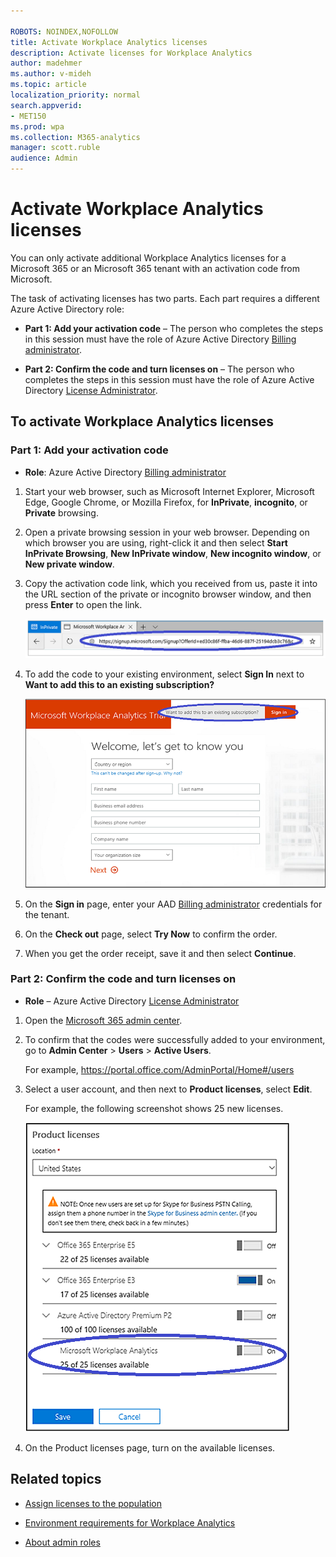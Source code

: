 ```yaml
---

ROBOTS: NOINDEX,NOFOLLOW
title: Activate Workplace Analytics licenses
description: Activate licenses for Workplace Analytics 
author: madehmer
ms.author: v-mideh
ms.topic: article
localization_priority: normal 
search.appverid:
- MET150
ms.prod: wpa
ms.collection: M365-analytics
manager: scott.ruble
audience: Admin
---
```


# Activate Workplace Analytics licenses

You can only activate additional Workplace Analytics licenses for a Microsoft 365 or an Microsoft 365 tenant with an activation code from Microsoft.

The task of activating licenses has two parts. Each part requires a different Azure Active Directory role:

* **Part 1: Add your activation code** &ndash; The person who completes the steps in this session must have the role of Azure Active Directory [Billing administrator](https://docs.microsoft.com/azure/active-directory/roles/permissions-reference#billing-administrator).

* **Part 2: Confirm the code and turn licenses on** &ndash; The person who completes the steps in this session must have the role of Azure Active Directory [License Administrator](https://docs.microsoft.com/azure/active-directory/roles/permissions-reference#license-administrator).

## To activate Workplace Analytics licenses

### Part 1: Add your activation code

* **Role**: Azure Active Directory [Billing administrator](https://docs.microsoft.com/azure/active-directory/roles/permissions-reference#billing-administrator)

1. Start your web browser, such as Microsoft Internet Explorer, Microsoft Edge, Google Chrome, or Mozilla Firefox, for **InPrivate**, **incognito**, or **Private** browsing.

2. Open a private browsing session in your web browser. Depending on which browser you are using, right-click it and then select **Start InPrivate Browsing**, **New InPrivate window**, **New incognito window**, or **New private window**.

3. Copy the activation code link, which you received from us, paste it into the URL section of the private or incognito browser window, and then press **Enter** to open the link.

   ![Promotional code link](../images/wpa/setup/promo-code.png)  

4. To add the code to your existing environment, select **Sign In** next to **Want to add this to an existing subscription?**

   ![Promotional code sign-in](../images/wpa/setup/sign-in.png)

5. On the **Sign in** page, enter your AAD [Billing administrator](https://docs.microsoft.com/azure/active-directory/roles/permissions-reference#billing-administrator) credentials for the tenant.
6. On the **Check out** page, select **Try Now** to confirm the order.
7. When you get the order receipt, save it and then select **Continue**.

### Part 2: Confirm the code and turn licenses on

* **Role** &ndash; Azure Active Directory [License Administrator](https://docs.microsoft.com/azure/active-directory/roles/permissions-reference#license-administrator)

1. Open the [Microsoft 365 admin center](https://admin.microsoft.com). 

1. To confirm that the codes were successfully added to your environment, go to **Admin Center** > **Users** > **Active Users**.

   For example,  https://portal.office.com/AdminPortal/Home#/users

2. Select a user account, and then next to **Product licenses**, select **Edit**.

   For example, the following screenshot shows 25 new licenses.

   ![Promotional licenses](../images/wpa/setup/promo-licenses.png)  

3. On the Product licenses page, turn on the available licenses.

## Related topics

* [Assign licenses to the population](../setup/Assign-licenses-to-population.md)

* [Environment requirements for Workplace Analytics](../setup/environment-requirements.md)

* [About admin roles](https://docs.microsoft.com/en-us/microsoft-365/admin/add-users/about-admin-roles?view=o365-worldwide)
